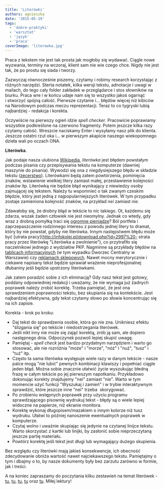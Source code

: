 ```yaml
---
title: 'Literówki'
authors: agnieszka
date: '2015-05-19'
tags:
  - 'dobre-praktyki'
  - 'warsztat'
  - 'język'
  - 'praca'
coverImage: 'literowka.jpg'
---
```


Praca z tekstem nie jest tak prosta jak mogłoby się wydawać. Ciągle nowe
wyzwania, terminy na wczoraj, klient sam nie wie czego chce. Nigdy nie jest tak,
że po prostu się siada i tworzy.

<!--truncate-->

Zazwyczaj równocześnie piszemy, czytamy i robimy research korzystając z różnych
narzędzi. Sterta notatek, kilka wersji tekstu, adnotacje i uwagi w mailach, do
tego cały folder zakładek w przeglądarce i stos słowników na biurku. Praca wre i
w końcu udaje nam się to wszystko jakoś ogarnąć i stworzyć spójną całość.
Pierwsze czytanie i... błędów więcej niż kibiców na Narodowym podczas meczu
reprezentacji. Teraz to co tygryski lubią najbardziej - redakcja i korekta.

Oczywiście na pierwszy ogień idzie *spell checker*. Pracowicie poprawiamy
wszystkie podkreślone na czerwono fragmenty. Potem jeszcze kilka razy czytamy
całość. Wreszcie naciskamy Enter i wysyłamy nasz plik do klienta. Jeszcze
ostatni rzut oka i... w pierwszym akapicie naszego wiekopomnego dzieła wali po
oczach ONA.

**Literówka**.

Jak podaje nasza
ulubiona [Wikipedia](http://pl.wikipedia.org/wiki/Liter%C3%B3wka 'Literówka'),
*literówka* jest błędem powstałym podczas pisania czy przepisywania tekstu na
komputerze (dawniej maszynie do pisania). Wywodzi się ona z niegdysiejszego
błędu w składzie tekstu
([zecerstwo](http://pl.wikipedia.org/wiki/Zecerstwo 'Zecerstwo')). Literówkami
będą zatem powtórzenia, pominięcia znaków, wstawienie wielkiej litery zamiast
małej, przestawienie kolejności znaków itp. Literówką nie będzie błąd wynikający
z niewiedzy osoby zajmującej się tekstem. Należy tu wspomnieć o tak zwanym
czeskim błędzie, który jest jedną z najpopularniejszych literówek. W tym
przypadku zostaje zamieniona kolejność znaków, na przykład _nei_ zamiast _nie_.

Zdawałoby się, że drobny błąd w tekście to nic takiego. Ot, każdemu się zdarza,
wszak żaden człowiek nie jest nieomylny. Jednak co wtedy, gdy wraz z drobną
pomyłką traci się
[ogromne pieniądze](http://www.bbc.com/news/uk-wales-south-east-wales-30982277 'Spelling error')?
Ból portfela i zaprzepaszczenie rodzinnego interesu z powodu jednej litery to
dramat, który by nie powstał, gdyby nie literówka. Innym następstwem błędu może
być [utrata pracy](http://infokolej.pl/download.php?id=2997%20- strata pracy
przez literówkę "Literówka a zwolnienie"), co przytrafiło się naczelnikowi
jednego z wydziałów PKP. Nagminne są przykłady błędów na
[tablicach informacyjnych](http://warszawa.gazeta.pl/warszawa/1,34864,10888558,_Wyiscie__z_dworca__literowka_czy_kolejarska_nowomowa_.html 'http://warszawa.gazeta.pl/warszawa/1,34864,10888558,_Wyiscie__z_dworca__literowka_czy_kolejarska_nowomowa_.html') (w
tym wypadku Dworzec Centralny w Warszawie) czy
[reklamach sklepowych](http://deser.pl/deser/1,83453,5970268,Nadeslane__Smieszna_literowka_w_sklepie.html 'Reklama').
Nawet mocny merytorycznie i ciekawie napisany tekst będzie sprawiał wrażenie
nieprofesjonalnej dłubaniny jeśli będzie upstrzony literówkami.

Jak zatem poradzić sobie z ich eliminacją? Gdy nasz tekst jest gotowy, poddany
odpowiedniej redakcji i uważamy, że nie wymaga już żadnych poprawek należy
zrobić korektę. Trzeba pamiętać, że jest ona sprawdzeniem poprawności tekstu,
bez skupiania się na kontekście. Jest najbardziej efektywna, gdy tekst czytamy
słowo po słowie koncentrując się na ich zapisie.

Korekta - krok po kroku:

- Daj tekst do sprawdzenia osobie, która go nie zna. Unikniesz efektu "ślizgania
  się" po tekście i niedostrzegania literówek.
- Jeśli nikt inny nie może się zająć korektą, zrób ją sam, ale dopiero
  następnego dnia. Odpoczynek pozwoli lepiej skupić uwagę.
- Pamiętaj - *spell check* jest bardzo przydatnym narzędziem i warto go
  stosować, ale nie rozróżnia "może" i "morze", "nóż" i "nuż", "tusz" i "tuż"
  itp.
- Często ta sama literówka występuje wiele razy w danym tekście - nasze palce
  mogą "nie lubić" pewnych kombinacji klawiszy i popełniać ciągle jeden błąd.
  Można sobie znacznie ułatwić życie wyszukując błedną frazę w całym tekście po
  jej pierwszym napotkaniu. Przykładowo dokonując korekty znajdujemy "nei"
  zamiast "nie". Warto w tym momencie użyć funkcji "Wyszukaj i zamień" i w
  trybie interaktywnym sprawdzić, które jeszcze inne "nei" trzeba  skorygować.
- Po zrobieniu wstępnych poprawek przy użyciu programu sprawdzającego pisownię
  wydrukuj tekst - błędy są o wiele lepiej widoczne na papierze, niż ekranie
  monitora.
- Korektę wykonaj długopisem/mazakiem o innym kolorze niż tusz wydruku. Ułatwi
  to później nanoszenie ewentualnych poprawek w komputerze.
- Czytaj wolno i uważnie skupiając się jedynie na czytanej linijce tekstu. Warto
  skorzystać z kartki lub linijki, by zasłonić sobie nieprzeczytaną jeszcze
  partię materiału.
- Powtórz korektę jeśli tekst jest długi lub wymagający dużego skupienia.

Bez względu czy literówki mają jakieś konsekwencje, ich obecność zdecydowanie
obniża wartość nawet najciekawszego tekstu. Pamiętajmy o tym i dbajmy o to, by
nasze dokumenty były bez zarzutu zarówno w formie, jak i treści.

A na koniec zapraszamy do poczytania kilku zestawień na temat literówek -
[tu](http://www.toptenz.net/top-10-typos.php 'Top 10 typos'),
[tu](http://grammar.yourdictionary.com/spelling-and-word-lists/misspelled.html 'Common misspellings'),
[tu](http://mentalfloss.com/article/49935/10-very-costly-typos 'Very costyly typos'),
[tu](http://www.cracked.com/article_18517_the-7-most-disastrous-typos-all-time.html '7 typos') oraz
[tu](http://www.thewire.com/entertainment/2012/12/best-typos-mistakes-corrections-2012/59828/http://www.thewire.com/entertainment/2012/12/best-typos-mistakes-corrections-2012/59828/ 'Best typos 0f 2012').
Miłej lektury!
